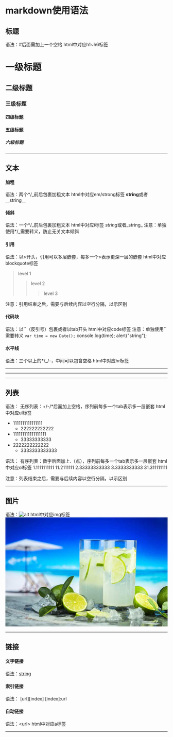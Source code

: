 # markdown使用语法

## 标题
语法：#后面需加上一个空格
html中对应h1~h6标签
# 一级标题
## 二级标题
### 三级标题
#### 四级标题
#### 五级标题
##### 六级标题
___
## 文本
#### 加粗
语法：两个\*/\_前后包裹加粗文本
html中对应em/strong标签
**string**或者__string__
#### 倾斜
语法：一个\*/\_前后包裹加粗文本
html中对应i标签
*string*或者_string_
注意：单独使用\*/\_需要转义，防止无关文本倾斜
#### 引用
语法：以>开头，引用可以多层嵌套，每多一个>表示更深一层的嵌套
html中对应blockquote标签
>level 1
>>level 2
>>
>>>level 3

注意：引用结束之后，需要与后续内容以空行分隔，以示区别
#### 代码块
语法：以\`\`（反引号）包裹或者以tab开头
html中对应code标签
注意：单独使用\`\`需要转义
`var time = new Date();`
	console.log(time);
	alert("string");
#### 水平线
语法：三个以上的\*/\_/-，中间可以包含空格
html中对应hr标签
***
---
___
##  列表
语法：
无序列表：+/-/\*后面加上空格，序列前每多一个tab表示多一层嵌套
html中对应ul标签
- 1111111111111111
	- 222222222222
- 111111111111111111
	- 33333333333
- 2222222222222
	- 3333333333333

语法：
有序列表：数字后面加上.（点），序列前每多一个tab表示多一层嵌套
html中对应ol标签
1.1111111111
	11.2111111
2.33333333333
3.3333333333
	31.311111111

注意：列表结束之后，需要与后续内容以空行分隔，以示区别
___
## 图片
语法：![alt](url)
html中对应img标签
![this is a picture](./images/image.jpg)
___
## 链接
#### 文字链接
语法：[string](url)
#### 索引链接
语法：
[url][index]
[index]:url
#### 自动链接
语法：\<url\>
html中对应a标签

___